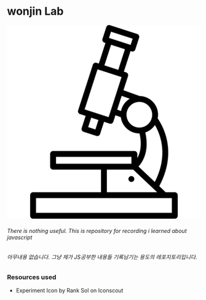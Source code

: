 # wonjin Lab

![logo](./res/logo.png)

###### There is nothing useful. This is repository for recording i learned about javascript
###### 아무내용 없습니다. 그냥 제가 JS공부한 내용들 기록남기는 용도의 레포지토리입니다.

### Resources used
* Experiment Icon by Rank Sol on Iconscout
